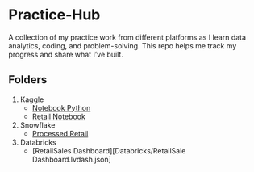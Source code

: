 # Practice-Hub
A collection of my practice work from different platforms as I learn data analytics, coding, and problem-solving. This repo helps me track my progress and share what I’ve built.

## Folders
1. Kaggle
   - [Notebook Python](https://github.com/KeneilweG/Practice-Hub/blob/main/Kaggle/books-practice-25-aug-2025.ipynb)
   - [Retail Notebook](Kaggle/retailsales.ipynb)
2. Snowflake
   - [Processed Retail](Snowflake/processed.sql)
3. Databricks
   - [RetailSales Dashboard][Databricks/RetailSale Dashboard.lvdash.json]
